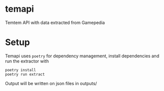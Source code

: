 # temapi

Temtem API with data extracted from Gamepedia

# Setup

Temapi uses `poetry` for dependency management, install dependencies and run the extractor with

```
poetry install
poetry run extract
```

Output will be written on json files in outputs/